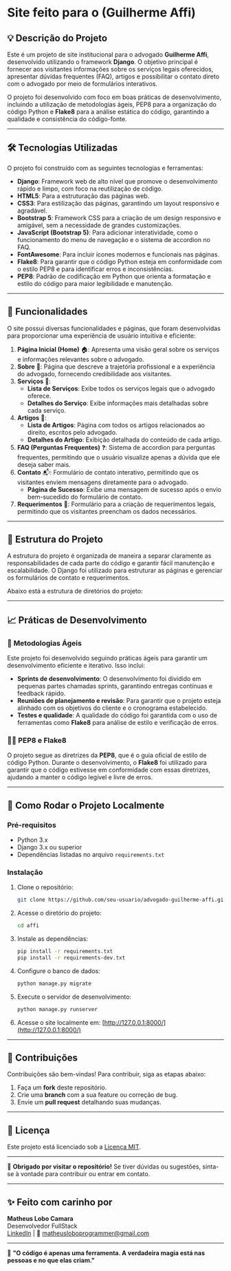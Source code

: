 #  **Site feito para o (Guilherme Affi)**

## 💡 **Descrição do Projeto**

Este é um projeto de site institucional para o advogado **Guilherme Affi**, desenvolvido utilizando o framework **Django**. O objetivo principal é fornecer aos visitantes informações sobre os serviços legais oferecidos, apresentar dúvidas frequentes (FAQ), artigos e possibilitar o contato direto com o advogado por meio de formulários interativos.

O projeto foi desenvolvido com foco em boas práticas de desenvolvimento, incluindo a utilização de metodologias ágeis, PEP8 para a organização do código Python e **Flake8** para a análise estática do código, garantindo a qualidade e consistência do código-fonte.

---

## 🛠️ **Tecnologias Utilizadas**

O projeto foi construído com as seguintes tecnologias e ferramentas:

- **Django**: Framework web de alto nível que promove o desenvolvimento rápido e limpo, com foco na reutilização de código.
- **HTML5**: Para a estruturação das páginas web.
- **CSS3**: Para estilização das páginas, garantindo um layout responsivo e agradável.
- **Bootstrap 5**: Framework CSS para a criação de um design responsivo e amigável, sem a necessidade de grandes customizações.
- **JavaScript (Bootstrap 5)**: Para adicionar interatividade, como o funcionamento do menu de navegação e o sistema de accordion no FAQ.
- **FontAwesome**: Para incluir ícones modernos e funcionais nas páginas.
- **Flake8**: Para garantir que o código Python esteja em conformidade com o estilo PEP8 e para identificar erros e inconsistências.
- **PEP8**: Padrão de codificação em Python que orienta a formatação e estilo do código para maior legibilidade e manutenção.

---

## 🔧 **Funcionalidades**

O site possui diversas funcionalidades e páginas, que foram desenvolvidas para proporcionar uma experiência de usuário intuitiva e eficiente:

1. **Página Inicial (Home)** 🏠: Apresenta uma visão geral sobre os serviços e informações relevantes sobre o advogado.
2. **Sobre** 👤: Página que descreve a trajetória profissional e a experiência do advogado, fornecendo credibilidade aos visitantes.
3. **Serviços** 💼:
   - **Lista de Serviços**: Exibe todos os serviços legais que o advogado oferece.
   - **Detalhes do Serviço**: Exibe informações mais detalhadas sobre cada serviço.
4. **Artigos** 📝:
   - **Lista de Artigos**: Página com todos os artigos relacionados ao direito, escritos pelo advogado.
   - **Detalhes do Artigo**: Exibição detalhada do conteúdo de cada artigo.
5. **FAQ (Perguntas Frequentes)** ❓: Sistema de accordion para perguntas frequentes, permitindo que o usuário visualize apenas a dúvida que ele deseja saber mais.
6. **Contato** 📬: Formulário de contato interativo, permitindo que os visitantes enviem mensagens diretamente para o advogado.
   - **Página de Sucesso**: Exibe uma mensagem de sucesso após o envio bem-sucedido do formulário de contato.
7. **Requerimentos** 📄: Formulário para a criação de requerimentos legais, permitindo que os visitantes preencham os dados necessários.

---

## 📂 **Estrutura do Projeto**

A estrutura do projeto é organizada de maneira a separar claramente as responsabilidades de cada parte do código e garantir fácil manutenção e escalabilidade. O Django foi utilizado para estruturar as páginas e gerenciar os formulários de contato e requerimentos.

Abaixo está a estrutura de diretórios do projeto:


---

## 📈 **Práticas de Desenvolvimento**

### 🚀 **Metodologias Ágeis**

Este projeto foi desenvolvido seguindo práticas ágeis para garantir um desenvolvimento eficiente e iterativo. Isso inclui:

- **Sprints de desenvolvimento**: O desenvolvimento foi dividido em pequenas partes chamadas sprints, garantindo entregas contínuas e feedback rápido.
- **Reuniões de planejamento e revisão**: Para garantir que o projeto esteja alinhado com os objetivos do cliente e o cronograma estabelecido.
- **Testes e qualidade**: A qualidade do código foi garantida com o uso de ferramentas como **Flake8** para análise de estilo e verificação de erros.

### 🧑‍💻 **PEP8 e Flake8**

O projeto segue as diretrizes da **PEP8**, que é o guia oficial de estilo de código Python. Durante o desenvolvimento, o **Flake8** foi utilizado para garantir que o código estivesse em conformidade com essas diretrizes, ajudando a manter o código legível e livre de erros.

---

## 🚀 **Como Rodar o Projeto Localmente**

### Pré-requisitos

- Python 3.x
- Django 3.x ou superior
- Dependências listadas no arquivo `requirements.txt`

### Instalação

1. Clone o repositório:

    ```bash
    git clone https://github.com/seu-usuario/advogado-guilherme-affi.git
    ```

2. Acesse o diretório do projeto:

    ```bash
    cd affi
    ```

3. Instale as dependências:

    ```bash
    pip install -r requirements.txt
    pip install -r requirements-dev.txt
    ```

4. Configure o banco de dados:

    ```bash
    python manage.py migrate
    ```

5. Execute o servidor de desenvolvimento:

    ```bash
    python manage.py runserver
    ```

6. Acesse o site localmente em: [http://127.0.0.1:8000/](http://127.0.0.1:8000/)

---

## 🤝 **Contribuições**

Contribuições são bem-vindas! Para contribuir, siga as etapas abaixo:

1. Faça um **fork** deste repositório.
2. Crie uma **branch** com a sua feature ou correção de bug.
3. Envie um **pull request** detalhando suas mudanças.

---

## 📜 **Licença**

Este projeto está licenciado sob a [Licença MIT](LICENSE).

---

🎉 **Obrigado por visitar o repositório!** Se tiver dúvidas ou sugestões, sinta-se à vontade para contribuir ou entrar em contato.

---

## ✨ **Feito com carinho por**

**Matheus Lobo Camara**  
Desenvolvedor FullStack  
[LinkedIn](www.linkedin.com/in/matheus-lobo-camara-developer) |
📧 matheusloboprogrammer@gmail.com

---

🔗 **"O código é apenas uma ferramenta. A verdadeira magia está nas pessoas e no que elas criam."**  

